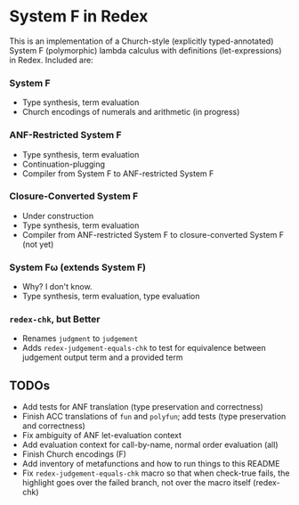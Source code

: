 # System F in Redex

This is an implementation of a Church-style (explicitly typed-annotated) System F (polymorphic) lambda calculus with definitions (let-expressions) in Redex. Included are:

### System F
* Type synthesis, term evaluation
* Church encodings of numerals and arithmetic (in progress)

### ANF-Restricted System F
* Type synthesis, term evaluation 
* Continuation-plugging
* Compiler from System F to ANF-restricted System F

### Closure-Converted System F
* Under construction
* Type synthesis, term evaluation
* Compiler from ANF-restricted System F to closure-converted System F (not yet)

### System Fω (extends System F)
* Why? I don't know.
* Type synthesis, term evaluation, type evaluation

### `redex-chk`, but Better
* Renames `judgment` to `judgement`
* Adds `redex-judgement-equals-chk` to test for equivalence between judgement output term and a provided term

## TODOs
* Add tests for ANF translation (type preservation and correctness)
* Finish ACC translations of `fun` and `polyfun`; add tests (type preservation and correctness)
* Fix ambiguity of ANF let-evaluation context
* Add evaluation context for call-by-name, normal order evaluation (all)
* Finish Church encodings (F)
* Add inventory of metafunctions and how to run things to this README
* Fix `redex-judgement-equals-chk` macro so that when check-true fails, the highlight goes over the failed branch, not over the macro itself (redex-chk)

